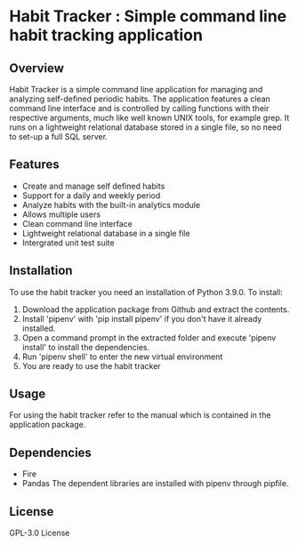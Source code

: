 # Habit Tracker : Simple command line habit tracking application

## Overview
Habit Tracker is a simple command line application for managing and analyzing self-defined periodic habits. The application features a clean command line interface and is controlled by calling functions with their respective arguments, much like well known UNIX tools, for example grep. It runs on a lightweight relational database stored in a single file, so no need to set-up a full SQL server.

## Features
* Create and manage self defined habits
* Support for a daily and weekly period
* Analyze habits with the built-in analytics module
* Allows multiple users
* Clean command line interface
* Lightweight relational database in a single file
* Intergrated unit test suite 

## Installation
To use the habit tracker you need an installation of Python 3.9.0.
To install:
1. Download the application package from Github and extract the contents.
2. Install 'pipenv' with 'pip install pipenv' if you don't have it already installed.
3. Open a command prompt in the extracted folder and execute 'pipenv install' to install the dependencies.
4. Run 'pipenv shell' to enter the new virtual environment
5. You are ready to use the habit tracker

## Usage
For using the habit tracker refer to the manual which is contained in the application package.

## Dependencies
* Fire
* Pandas
The dependent libraries are installed with pipenv through pipfile.

## License
GPL-3.0 License



